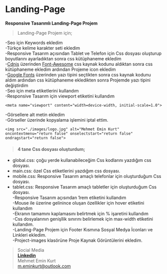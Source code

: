 # Landing-Page
**Responsive Tasarımlı Landing-Page Projem**
> Landing-Page Projem için;
> 
-Seo için Keywords ekledim <br>
-Türkçe kelime karakter seti ekledim <br>
-Responsive Tasarım açısından Tablet ve Telefon için Css dosyası oluşturup boyutlarını ayarladıktan sonra css kütüphaneme ekledim <br>
-[Cdnjs](https://cdnjs.com/libraries/font-awesome) üzerinden [Font-Awesome](https://fontawesome.com/icons) css kaynak kodunu aldıktan sonra css kütüphaneme ekledim ardından Projeme icon ekledim <br>
-[Google Fonts](https://fonts.google.com/) üzerinden yazı tipini seçtikten sonra css kaynak kodunu aldım ardından css kütüphaneme ekledikten sonra Projemde yazı tipini değiştirdim <br>
-Seo için meta etiketlerini kullandım <br>
-Responsive Tasarım için viewport etiketini kullandım <br>
```
<meta name="viewport" content="width=device-width, initial-scale=1.0">
```

-Görsellere alt metin ekledim <br>
-Görseller üzerinde kopyalama işlemini iptal ettim. <br>
```
<img src="./images/logo.jpg" alt="Mehmet Emin Kurt"  oncontextmenu="return false" onselectstart="return false" ondragstart="return false">
```
>#### 4 tane Css dosyası oluşturdum;
- global.css: çoğu yerde kullanabileceğim Css kodlarını yazdığım css dosyası. <br>
- main.css: özel Css etiketlerini yazdığım css dosyası. <br>
- mobile.css: Responsive Tasarım amaçlı telefonlar için oluşturduğum Css dosyası. <br>
- tablet.css: Responsive Tasarım amaçlı tabletler için oluşturduğum Css dosyası. <br>
-Responsive Tasarım açısından 1rem etiketini kullandım <br>
-Mouse ile üzerine gelinince oluşan özellikler için hover etiketini kullandım <br>
-Ekranın tamamını kaplamasını belirtmek için % işaretini kullandım <br>
-Css dosyalarının genişllik sınırını belirlemek için max-width etiketini kullandım. <br>
-Landing-Page Projem için Footer Kısmına Sosyal Medya İconları ve Linkleri ekledim. <br>
-Project-images klasörüne Proje Kaynak Görüntülerini ekledim.
>Social Media
><br>
**[Linkedin](https://www.linkedin.com/in/mehmetemi%CC%87nkurt/)**<br>
Mehmet Emin Kurt<br>
m.eminkurt@outlook.com

